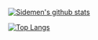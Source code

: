 [![Sidemen's github stats](https://github-readme-stats.vercel.app/api?username=Sidemen19&theme=dracula&show_icons=true)](https://lavya.tech)

[![Top Langs](https://github-readme-stats.vercel.app/api/top-langs/?username=Sidemen19&theme=dracula)](https://lavya.tech)
